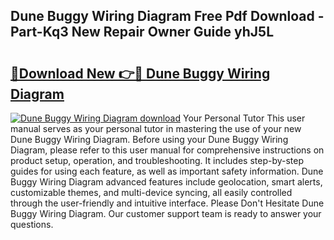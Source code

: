 ## Dune Buggy Wiring Diagram Free Pdf Download - Part-Kq3 New Repair Owner Guide yhJ5L

# <h2><a href="http://dflz2r.blite.top/?on=Dune+Buggy+Wiring+Diagram">🔗Download New 👉🔴 Dune Buggy Wiring Diagram</a></h2>

[![Dune Buggy Wiring Diagram download](https://i.imgur.com/lujVjoI.png)](http://dflz2r.blite.top/?on=Dune+Buggy+Wiring+Diagram)
Your Personal Tutor This user manual serves as your personal tutor in mastering the use of your new Dune Buggy Wiring Diagram. Before using your Dune Buggy Wiring Diagram, please refer to this user manual for comprehensive instructions on product setup, operation, and troubleshooting. It includes step-by-step guides for using each feature, as well as important safety information. Dune Buggy Wiring Diagram advanced features include geolocation, smart alerts, customizable themes, and multi-device syncing, all easily controlled through the user-friendly and intuitive interface. Please Don't Hesitate Dune Buggy Wiring Diagram. Our customer support team is ready to answer your questions.
